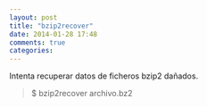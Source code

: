 ```yaml
---
layout: post
title: "bzip2recover"
date: 2014-01-28 17:48
comments: true
categories: 
---
```

Intenta recuperar datos de ficheros bzip2 dañados.

>$ bzip2recover archivo.bz2

